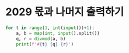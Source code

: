 # 2029 몫과 나머지 출력하기



```python
for t in range(1, int(input())+1):
    a, b = map(int, input().split())
    q, r = divmod(a, b)
    print(f'#{t} {q} {r}')
```

